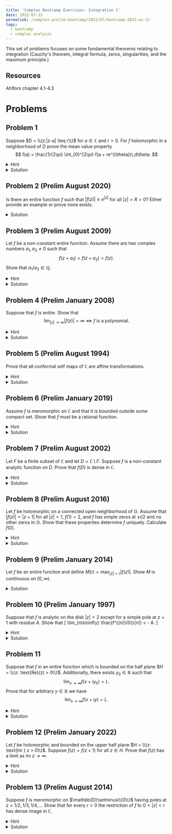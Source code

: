 ```yaml
---
title: 'Complex Bootcamp Exercises: Integration I'
date: 2022-07-15
permalink: /complex-prelim-bootcamp/2022/07/bootcamp-2022-ex-3/
tags:
  - bootcamp
  - complex analysis
---
```


This set of problems focuses on some fundamental theorems relating to integration (Cauchy's theorem, integral formula, zeros, singularities, and the maximum principle.) 

Resources
------
Ahlfors chapter 4.1-4.3

Problems
======

Problem 1
------
Suppose $D = \\{z:|z-a| \leq r\\}$ for $a\in \mathbb{C}$ and $r > 0$. 
For $f$ holomorphic in a neighborhood of $D$ prove the mean value property $$ f(a) = \frac{1}{2\pi} \int_{0}^{2\pi} f(a + re^{i\theta})\,d\theta. $$
<details>
	<summary>Hint</summary>
	Consider writing $f(a)$ in terms of Cauchy's integral formula.
</details>
<details>
	<summary>Solution</summary>
	Using the integral formula on the circle $|z-a| = r$ to evaluate $f(a)$ we find
	$$ \begin{align*}
		f(a) &= \frac{1}{2\pi i}\int_{|z-a| = r} \frac{f(z)}{z - a}\,dz \\
		&= \frac{1}{2\pi i} \int_0^{2\pi} \frac{f(a+re^{i\theta})}{re^{i\theta}} ire^{i\theta}\,d\theta \\
		&= \frac{1}{2\pi} \int_0^{2\pi} f(a + re^{i\theta})\,d\theta
	\end{align*} $$
</details>

Problem 2 (Prelim August 2020)
------
Is there an entire function $f$ such that $|f(z)| \geq e^{|z|}$ for all $|z| > R >0$? Either provide an example or prove none exists. 
<details>
	<summary>Solution</summary>
	Instinctively you may want to say "$|1/f(z)| \leq e^{-|z|} \leq 1$" and conclude $f$ is constant by Liouville, but this won't work since we only know our bound for $|z|$ large. 
	Instead define $g(z) = 1/(f(1/z))$. Then we find 
	$$ |g^{(n)}(0)| \leq \frac{n!}{2\pi} \int_0^{2\pi} \left| \frac{g(re^{i\theta})}{(re^{i\theta})^n} \right|\,d\theta \leq C \frac{e^{-1/r}}{r^n} \to 0 $$
	as $r\to 0$. 
	Having all derivatives zero is equivalent to $g$ being identically zero, which is impossible. 
	Hence no such $f$ exists. 
</details>

Problem 3 (Prelim August 2009)
------
Let $f$ be a non-constant entire function. Assume there are two complex numbers $a_1, a_2 \ne 0$ such that $$ f(z+a_1) = f(z+a_2) = f(z).$$
Show that $a_1/a_2 \in \mathbb{Q}$. 
<details>
	<summary>Hint</summary>
	Consider the cases $a_1/a_2 \notin \mathbb{R}$ and $a_1/a_2 \in \mathbb{R}$ separately. 
</details>
<details>
	<summary>Solution</summary>
	In the case that $a_1/a_2 \notin \mathbb{R}$ we see that $a_1,a_2$ point in different directions. 
	We can consider the parallelogram with vertices $0, a_1, a_2, a_1+a_2$. 
	The region bounded by this parallelogram is compact, hence $f$ is bounded on this set. 
	We can then tile $\mathbb{C}$ by copies of this parallelogram shifted by $na_1 + ma_2$, $m,n\in\mathbb{Z}$ and by periodicity it follows that our bound on the first parallelogram holds on all of $\mathbb{C}$. 
	Hence by Liouville's theorem $f$ is constant. <br>

	Now suppose that $\lambda = a_1/a_2  \in \mathbb{R} \setminus \mathbb{Q}$. 
	If we let $A = \{ n \lambda + m|m,n\in \mathbb{Z}\}$ we note that $A$ cannot have any accumulation points, for this would allow us to apply the identity theorem to $f$ on a convergent sequence of periods. 
	Hence there exists $r = \text{min} A \cap \{x > 0\}$ which is attained by some $r = n\lambda + m$. 
	We claim $A =r\mathbb{Z}$. 
	Indeed, if $q \in A \setminus r\mathbb{Z}$ (and WLOG $q > 0$) then there exists an integer $k$ such that $kr < q < (k+1)r$, which is equivalent to $0 < q - kr < r$. 
	But note that $q -kr \in A$ since $A$ is an ideal, which contradicts that $r$ was the minimal positive element of $A$. 
	Now since $1 \in A$ we can write $kr = 1$ for some $k \in \mathbb{Z}$ hence $r \in \mathbb{Q}$ and $a_1/a_1 = (r-m)/n \in \mathbb{Q}$. 
</details>

Problem 4 (Prelim January 2008)
------
Suppose that $f$ is entire. Show that $$ \lim_{|z| \to \infty} |f(z)| = \infty \iff f\text{ is a polynomial.} $$
<details>
	<summary>Hint</summary>
	Examine the singularity at infinity. 
</details>
<details>
	<summary>Solution</summary>
	We can immediately conclude that the singularity at infinity is not an essential singularity. 
	This leaves that it is a pole of some order $n \in \mathbb{N}$. 
	In particular, $$ \lim_{z\in \infty} \frac{f(z)}{z^n} = c \ne 0.$$
	We can then conclude that if we select an $M > |c|$ that $$ |f(z)| \leq M|z|^n$$ for $|z|$ large enough. 
	Note by the integral formula that $$|f^{(k)}(0)| \leq \frac{k!}{2\pi} \int_{|z|=R} \left| \frac{f(z)}{z^{k+1}} \right| \,dz \leq \frac{k!}{2\pi} \int_{|z| = R} \frac{M|z|^n}{|z|^{k+1}} \,dz$$
	where are last inequality holds for $R$ suitably large. 
	In the case of $k > n$ we take the limit as $R\to \infty$ and find $f^{k}(0) = 0$. 
	Hence at zero $f$'s Taylor expansion is the polynomial $$f(z) = f(0) + f'(0)z + \cdots + \frac{f^{(n)}(0)}{n!} z^n.$$
	This series has infinite radius of convergence, hence it is equal to $f$ for all $z \in \mathbb{C}$. 
</details>


Problem 5 (Prelim August 1994)
------
Prove that all conformal self maps of $\mathbb{C}$ are affine transformations. 
<details>
	<summary>Hint</summary>
	What order can the pole at infinity be? What happens if $f'(z) = 0$ for some $z$?
</details>
<details>
	<summary>Solution</summary>
	First note that if such a map is a polynomial, it must be of degree $1$ for a degree $n$ polynomial gives an $n$ to $1$ map (counting repeated roots.)
	Now, if a conformal self map of $\mathbb{C}$ is not a polynomial the contrapositive of 4 tells us the limiit $$\lim_{z\to \infty} f(z)$$ does not exist (or in other words, the singularity at $\infty$ is essential.)
	As a result, $f(\{z: |z| > 2\})$ must be dense subset of $\mathbb{C}$ as it contains a neighborhood of $\infty$. 
	However, by the open mapping theorem $f(\{z: |z| < 1\})$ is an open subset of $\mathbb{C}$ and hence has a nontrivial intersection with $f(\{z:|z| > 1\})$. 
	Since the preimage sets are disjoint this clearly violates injectivity, ruling out the possibility for a non-polynomial self map. 
</details>

Problem 6 (Prelim January 2019)
------
Assume $f$ is meromorphic on $\mathbb{C}$ and that it is bounded outside some compact set. 
Show that $f$ must be a rational function. 
<details>
	<summary>Hint</summary>
	How many poles can $f$ have? Can you define $g(z) = f(z)\prod (z-z_i)^{m_i}$ and get a corresponding bound on $g$? 
</details>
<details>
	<summary>Solution</summary>
	Let $K$ be the compact set outside of which $f$ is bounded. 
	If $S$ is the set of poles of $f$ then note that $S$ cannot have an accumulation point as all singularities are isolated. 
	Since $K$ is compact it then must follow that $S$ is finite, let $S = \{z_i\}_{i=1}^n$ and let each pole have corresponding order $m_i$. 
	Then we can define $$g(z) = f(z) \prod_{i=1}^n (z-z_i)^{m_i}$$
	and by hypothesis we find that off our set $K$ we have a bound $|g(z)| \leq M \prod_{i=1}^n (z-z_i)^{m_i}$. 
	Repeating the analysis done in problem 4 we can then reveal that $g$'s Taylor expansion at $0$ is a polynomial and by definition of $g$ we see that $f$ is rational. 
</details>

Problem 7 (Prelim August 2002)
------
Let $F$ be a finite subset of $\mathbb{C}$ and let $D = \mathbb{C}\setminus F$. 
Suppose $f$ is a non-constant analytic function on $D$. Prove that $f(D)$ is dense in $\mathbb{C}$. 
<details>
	<summary>Hint</summary>
	If $f(D)$ is not dense then we can construct $g(z) = (f(z)-z_0)^{-1}$ where $z_0 \in \mathbb{C} \setminus \overline{f(D)}$. 
</details>
<details>
	<summary>Solution</summary>
	Following the hint, we can find $z_0 \notin \overline{f(D)}$ such that $|z_0 - z| > r > 0$ for all $z \in f(D)$. 
	Then $|g(z)| = |f(z) - z_0|^{-1} \leq r^{-1}$, hence at each pole of $f$ $g$ has a removable singularity and hence we can extend $g$ to an entire function. 
	By Liouville's theorem it follows that $g$ is constant, and hence so is $f$. 
</details>

Problem 8 (Prelim August 2016)
------
Let $f$ be holomorphic on a connected open neighborhood of $\mathbb{D}$. Assume that $|f(z)| = |z+1|$ for all $|z| = 1$, $f(1) = 2$, and $f$ has simple zeros at $\pm i/2$ and no other zeros in $\mathbb{D}$.
Show that these properties determine $f$ uniquely. Calculate $f(0)$.
<details>
	<summary>Hint</summary>
	Consider $g(z) = f(z)/(z+1)$. 
</details>
<details>
	<summary>Solution</summary>
	Following the hint we first note that since $f(-1) = 0$ the singularity that $g$ has at $z = -1$ is removable. 
	Additionally, for all other values of $z$ with $|z| = 1$ we see $|g(z)| = 1$ hence whatever value the removable singularity has must satisfy $|g(-1)| = 1$ by continuity. 
	Hence the image of $g$ is contained in the disk. 
	Next, we define $T_1,T_2:\mathbb{D} \to \mathbb{D}$ as Möbius transformations fixing the disk with zeros $i/2,-i/2$ respectively. 
	$$ T_1(z) = \frac{z- i/2}{1-iz/2} \text{ and } T_2(z) = \frac{z + i/2}{1 + iz/2} $$
	Then $h(z):= g(z)/(T_1(z)T_2(z))$ has isolated singularities at $\pm i/2$, but since both $g$ and $T_i$ have simple roots at these values the singularities are removable. 
	Hence this $h$ can be extended to all of $\mathbb{D}$ and since $|T_i(z)| = 1$ when $|z| = 1$ we see its image is within $\mathbb{D}$ due to the maximum modulus principle. 
	By hypothesis we now have that $h$ is nonzero for all $z\in \mathbb{D}$, allowing us to apply the minimum modulus principle and deduce that $1 \leq |h(z)| \leq 1$ on the disk, hence $h$ is constant. 
	Since $$h(1) = \frac{f(1)}{2T_1(1)T_2(1)} = 1$$ we arrive at $$f(0) = -\frac{i}{2}\cdot \frac{i}{2} = \frac{1}{4}.$$
</details>


Problem 9 (Prelim January 2014)
------
Let $f$ be an entire function and define $M(r) =\max_{|z| = r} |f(z)|$. Show $M$ is continuous on $[0,\infty)$. 
<details>
	<summary>Solution</summary>
	If $f$ is constant then $M$ is constant as well and trivially continuous.
	If $f$ is non-constant then by maximum modulus $M(r) < M(s)$ for all $0 \leq r < s$. 
	Fixing $s$ we note that it is impossible for $$\lim_{r\to s^{-}} M(r) < M(s),$$ because the limit exists due to the monotone convergence theorem and  the maximum modulus principle tells us that $M(s) = \max_{z\in B_s(0)} |f(z)|$. 
	Likewise we cannot have $$ \lim_{r\to s^{+}} M(r) > M(s)$$, for if this were true we could select a sequence $\{z_n\}_{n=1}^\infty$ such that $|z_n| = s + 1/n$ and $|f(z_n)| = M(s+1/n)$. 
	Since this sequence is contained in a bounded region it is precompact with limit point $z$ on the circle of radius $s$.
	By continuity, we see $$M(s) \geq |f(z)| = \lim_{n\to \infty} |f(z_n)| = \lim_{n\to \infty} M(s+1/n) \geq M(s).$$
</details>

Problem 10 (Prelim January 1997)
------
Suppose that $f$ is analytic on the disk $|z| < 2$ except for a simple pole at $z = 1$ with residue $A$. 
Show that \[ \lim_{n\to\infty} \frac{f^{(n)}(0)}{n!} = - A. \]
<details>
	<summary>Hint</summary>
	Consider $g(z) := f(z) - A/(z-1)$ and try extend it to $z = 1$. 
	What is its Taylor expansion?
</details>
<details>
	<summary>Solution</summary>
	Following the hint, $g$ has a removable singularity at $z = 1$ so we can analytically extend its domain to include $z = 1$. 
	Note that the Taylor series of $-A/(z-1) = A(1 + z + z^2 + \cdots + z^n + \cdots)$. 
	Hence the Taylor series for $g$ is 
	$$ g(z) = \sum_{n=0}^\infty \left(\frac{f^{(n)}(0)}{n!} + A\right)z^n.$$
	Since $g$ is holomorphic on the disk $|z| < 2$ and we made this expansion at $z = 0$ it has a radius of convergence of at least $2$. 
	In particular, we see the series converges for $z = 1$ hence as $n\to \infty$ the summands converge to zero which yields us the desired statement $$ \lim_{n\to\infty} \frac{f^{(n)}(0)}{n!} = -A.$$
</details>

Problem 11
------
Suppose that $f$ in an entire function which is bounded on the half plane $H = \\{z: \text{Re}(z) > 0\\}$. 
Additionally, there exists $y_0 \in \mathbb{R}$ such that $$ \lim_{x\to \infty} f(x+iy_0) = L. $$
Prove that for arbitrary $y \in \mathbb{R}$ we have 
$$ \lim_{x\to \infty} f(x+iy) = L. $$
<details>
	<summary>Hint</summary>
	The real and imaginary parts of $f$ are maps $\mathbb{R}^2 \to \mathbb{R}$ so you may consider applying the mean value theorem on these parts. Then you can control the real/imaginary parts of $|f(x+iy) - f(x+iy_0)|$ with $|f'(x + i\xi)|, y < \xi < y_0$. 
</details> 
<details>
	<summary>Solution</summary>
	Fixing $x,y_1 \in \mathbb{R}$ the map $[y_0,y_1] \to \mathbb{C}$ given by $y\mapsto f(x+iy)$ is differentiable with $|(\partial/\partial y) f(x+iy)| \leq |f'(x+iy)|$. 
	By the mean value theorem we can bound $$|f(x+iy_1)-f(x+iy_0)| \leq |y_1 - y_0| \sup_{y \in [y_0,y_1]} |f'(x+iy)|.$$
	Next we note that we can bound $f'$, since for all $r < x$ 
	$$|f'(x+iy)| \leq \frac{1}{2\pi} \int_{|z-(x+iy)| = r} \left|\frac{f(z)}{(z-(x+iy))^2} \right|\,dz = \frac{1}{2\pi}\frac{2\pi M r}{r^2} = \frac{M}{r}$$
	where $M$ is our bound on $f$. 
	Taking the limit as $r\to x$ we find $|f'(x+iy) | \leq M/x$. 
	Finally, taking the limit as $x\to \infty$ of our bound on $|f(x+iy_1) - f(x+iy_0)|$ we see the right hand side converges to $0$.
	Since $f(x+iy_0) \to L$ as $x\to \infty$ it follows that $f(x+iy_1) \to L$ as well. 
</details>

Problem 12 (Prelim January 2022)
------
Let $f$ be holomorphic and bounded on the upper half plane $H = \\{z: \text{Im } z > 0\\}$. 
Suppose $f(z) = f(z+1)$ for all $z\in H$. Prove that $f(z)$ has a limit as $\text{Im }z \to \infty$. 
<details>
	<summary>Hint</summary>
	Consider restricting the function to just one period $P = \{x + iy: 0\leq x < 1, 0 < y\}$. Can conformal maps simplify the problem?
</details>
<details>
	<summary>Solution</summary>
	Consider the restriction of the multivalued map $\log:\mathbb{D}\setminus\{0\} \to \{z: \text{Re }z < 0\}$ which sends $re^{i\theta} \mapsto \log(r) + i(\theta + 2\pi k), k\in \mathbb{Z}$. 
	Multiplying by a factor of $-i/(2\pi)$ we see the image rotates onto $H$ and the difference between the values of $-i \log(z)/(2\pi)$ differ by $1$, matching the period of $f$. 
	Indeed, the map $$ h(z) = f\left( \frac{-i \log(z)}{2\pi} \right)$$ is well defined due to the periodicity of $f$ and at any $z \in \mathbb{D}\setminus \{0\}$ we can select any branch of $\log$ with domain containing $z$ to see that locally $h$ is a composition of holomorphic functions and hence is holomorphic at $z$. 
	Finally, by hypothesis $f$ is bounded hence so is $h$, therefore the singularity of $h$ at the origin is removable. 
	Now we note that taking the limit as $x \to \infty$ of $f(x+ iy)$ corresponds to the limits $|z| \to 0$ of $h(z)$ hence the prior limit exists and is equal to $h(0)$. 
</details>

Problem 13 (Prelim August 2014)
------
Suppose $f$ is meromorphic on $\mathbb{D}\setminus\\{0\\}$ having poles at $z = 1/2,1/3,1/4,\dots$ Show that for every $r > 0$ the restriction of $f$ to $0 < |z| < r$ has dense image in $\mathbb{C}$. 
<details>
	<summary>Hint</summary>
	Suppose not - then we can construct $g(z) = (f(z) - w)^{-1}$ where $w \notin \overline{f(B_r(0)\setminus\{0\})}$. 
</details>
<details>
	<summary>Solution</summary>
	Following the hint, for $r$ suitably small we select $w\notin \overline{f(B_r(0)\setminus \{0\})}$ giving the existence of an $s > 0$ such that $|w - z| > s$ for all $z \in \overline{f(B_r(0)\setminus\{0\})}$. 
	It then follows that $|g(z)| = |f(z) - w|^{-1} < s^{-1}$. 
	In particular, the poles of $f$ at $z = 0, 1/2, 1/3,\dots$ become removable singularities of $g$ with value $0$.
	If the singularity at zero is also removable since $g$ is bounded. 
	With this we can apply the identity theorem and it follows that $g$ is the zero function, a contradiction. 
</details>
